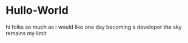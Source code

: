 # Hullo-World
hi folks
so much as i would like one day becoming a developer the sky remains my limit
